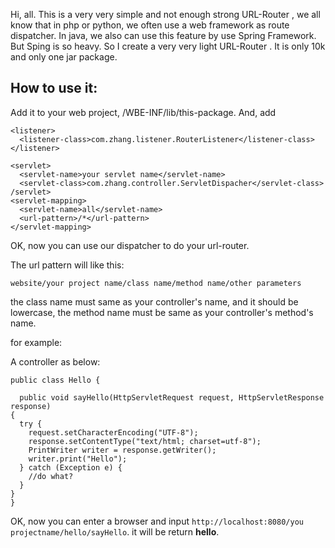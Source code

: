Hi, all. This is a very very simple and not enough strong URL-Router
, we all know that in php or python, we often use a web framework as
route dispatcher. In java, we also can use this feature by use Spring
Framework. But Sping is so heavy. So I create a very very light URL-Router
. It is only 10k and only one jar package.

How to use it:
--------------------------------------
Add it to your web project, /WBE-INF/lib/this-package. And, add
```
<listener> 
  <listener-class>com.zhang.listener.RouterListener</listener-class> 
</listener> 
       
<servlet>
  <servlet-name>your servlet name</servlet-name>
  <servlet-class>com.zhang.controller.ServletDispacher</servlet-class>
/servlet>
<servlet-mapping>
  <servlet-name>all</servlet-name>
  <url-pattern>/*</url-pattern>
</servlet-mapping>
```

OK, now you can use our dispatcher to do your url-router.

The url pattern will like this:
```
website/your project name/class name/method name/other parameters
```

the class name must same as your controller's name, and it should 
be lowercase, the method name must be same as your controller's 
method's name.

for example:

A controller as below:

```
public class Hello {

  public void sayHello(HttpServletRequest request, HttpServletResponse response)
{
  try {
    request.setCharacterEncoding("UTF-8");
    response.setContentType("text/html; charset=utf-8");
    PrintWriter writer = response.getWriter();
    writer.print("Hello");
  } catch (Exception e) {
    //do what?
  }
}
}
```

OK, now you can enter a browser and input `http://localhost:8080/you projectname/hello/sayHello`. it will be return **hello**.


